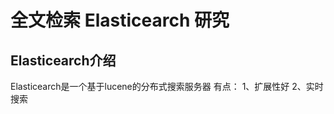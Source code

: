 # 全文检索 Elasticearch 研究
## Elasticearch介绍

Elasticearch是一个基于lucene的分布式搜索服务器
有点：
    1、扩展性好
    2、实时搜索